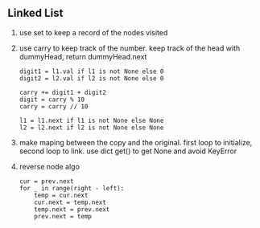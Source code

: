 
## Linked List

1. use set to keep a record of the nodes visited
1. use carry to keep track of the number. keep track of the head with dummyHead, return dummyHead.next
	```
	digit1 = l1.val if l1 is not None else 0
    digit2 = l2.val if l2 is not None else 0

	carry += digit1 + digit2
	digit = carry % 10
	carry = carry // 10

	l1 = l1.next if l1 is not None else None
	l2 = l2.next if l2 is not None else None
	```

1. make maping between the copy and the original. first loop to initialize, second loop to link. use dict get() to get None and avoid KeyError

1. reverse node algo
	```
	cur = prev.next
	for _ in range(right - left):
		temp = cur.next
		cur.next = temp.next
		temp.next = prev.next
		prev.next = temp
	```